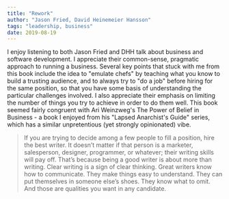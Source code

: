 ```yaml
---
title: "Rework"
author: "Jason Fried, David Heinemeier Hansson"
tags: "leadership, business"
date: 2019-08-19
---
```


I enjoy listening to both Jason Fried and DHH talk about business
and software development. I appreciate their common-sense, pragmatic
approach to running a business. Several key points that stuck with me
from this book include the idea to "emulate chefs" by teaching what
you know to build a trusting audience, and to always try to "do a job"
before hiring for the same position, so that you have some basis of
understanding the particular challenges involved. I also appreciate
their emphasis on limiting the number of things you try to achieve in
order to do them well. This book seemed fairly congruent with Ari Weinzweg's
The Power of Belief in Business - a book I enjoyed from his "Lapsed
Anarchist's Guide" series, which has a similar unpretentious (yet strongly
opinionated) vibe.

> If you are trying to decide among a few people to fill a position,
hire the best writer. It doesn’t matter if that person is a marketer,
salesperson, designer, programmer, or whatever; their writing skills will
pay off. That’s because being a good writer is about more than writing.
Clear writing is a sign of clear thinking. Great writers know how to
communicate. They make things easy to understand. They can put themselves
in someone else’s shoes. They know what to omit. And those are qualities
you want in any candidate.
